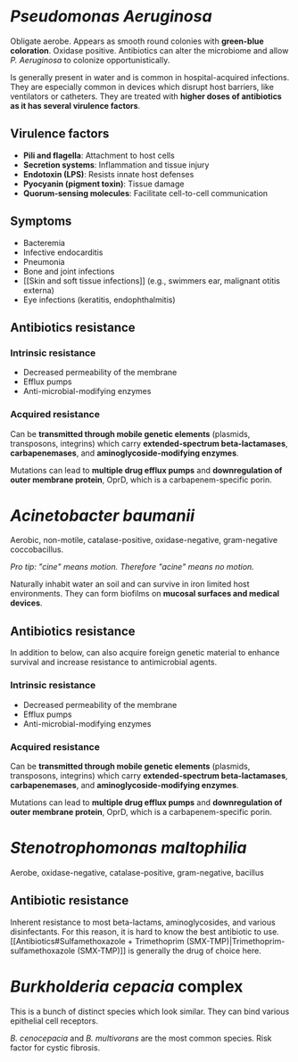 # *Pseudomonas Aeruginosa*
Obligate aerobe. Appears as smooth round colonies with **green-blue coloration**. Oxidase positive. Antibiotics can alter the microbiome and allow *P. Aeruginosa* to colonize opportunistically.

Is generally present in water and is common in hospital-acquired infections. They are especially common in devices which disrupt host barriers, like ventilators or catheters. They are treated with **higher doses of antibiotics as it has several virulence factors**.
## Virulence factors
- **Pili and flagella**: Attachment to host cells
- **Secretion systems**: Inflammation and tissue injury
- **Endotoxin (LPS)**: Resists innate host defenses
- **Pyocyanin (pigment toxin)**: Tissue damage
- **Quorum-sensing molecules**: Facilitate cell-to-cell communication
## Symptoms
- Bacteremia
- Infective endocarditis
- Pneumonia
- Bone and joint infections
- [[Skin and soft tissue infections]] (e.g., swimmers ear, malignant otitis externa)
- Eye infections (keratitis, endophthalmitis)
## Antibiotics resistance
### Intrinsic resistance
- Decreased permeability of the membrane
- Efflux pumps
- Anti-microbial-modifying enzymes
### Acquired resistance
Can be **transmitted through mobile genetic elements** (plasmids, transposons, integrins) which carry **extended-spectrum beta-lactamases**, **carbapenemases**, and **aminoglycoside-modifying enzymes**.

Mutations can lead to **multiple drug efflux pumps** and **downregulation of outer membrane protein**, OprD, which is a carbapenem-specific porin.
# *Acinetobacter baumanii*
Aerobic, non-motile, catalase-positive, oxidase-negative, gram-negative coccobacillus.

*Pro tip: "cine" means motion. Therefore "acine" means no motion.*

Naturally inhabit water an soil and can survive in iron limited host environments. They can form biofilms on **mucosal surfaces and medical devices**.
## Antibiotics resistance
In addition to below, can also acquire foreign genetic material to enhance survival and increase resistance to antimicrobial agents.
### Intrinsic resistance
- Decreased permeability of the membrane
- Efflux pumps
- Anti-microbial-modifying enzymes
### Acquired resistance
Can be **transmitted through mobile genetic elements** (plasmids, transposons, integrins) which carry **extended-spectrum beta-lactamases**, **carbapenemases**, and **aminoglycoside-modifying enzymes**.

Mutations can lead to **multiple drug efflux pumps** and **downregulation of outer membrane protein**, OprD, which is a carbapenem-specific porin.
# *Stenotrophomonas maltophilia*
Aerobe, oxidase-negative, catalase-positive, gram-negative, bacillus
## Antibiotic resistance
Inherent resistance to most beta-lactams, aminoglycosides, and various disinfectants. For this reason, it is hard to know the best antibiotic to use. [[Antibiotics#Sulfamethoxazole + Trimethoprim (SMX-TMP)|Trimethoprim-sulfamethoxazole (SMX-TMP)]] is generally the drug of choice here.
# *Burkholderia cepacia* complex
This is a bunch of distinct species which look similar. They can bind various epithelial cell receptors.

*B. cenocepacia* and *B. multivorans* are the most common species. Risk factor for cystic fibrosis.